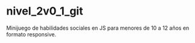 # nivel_2v0_1_git
Minijuego de habilidades sociales en JS para menores de 10 a 12 años en formato responsive.
